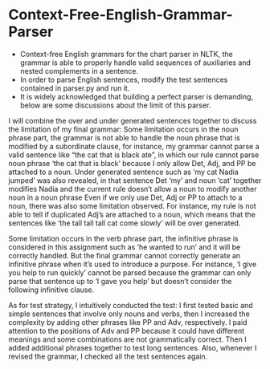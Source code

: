 # Context-Free-English-Grammar-Parser
- Context-free English grammars for the chart parser in NLTK, the grammar is able to properly handle valid sequences of auxiliaries and nested complements in a sentence.
- In order to parse English sentences, modify the test sentences contained in parser.py and run it.
- It is widely acknowledged that building a perfect parser is demanding, below are some discussions about the limit of this parser.

I will combine the over and under generated sentences together to discuss the limitation of my final grammar:
Some limitation occurs in the noun phrase part, the grammar is not able to handle the noun phrase that is modified by a subordinate clause, for instance, my grammar cannot parse a valid sentence like “the cat that is black ate”, in which our rule cannot parse noun phrase ‘the cat that is black’ because I only allow Det, Adj, and PP be attached to a noun.
Under generated sentence such as ‘my cat Nadia jumped’ was also revealed, in that sentence Det ‘my’ and noun ‘cat’ together modifies Nadia and the current rule doesn’t allow a noun to modify another noun in a noun phrase
Even if we only use Det, Adj or PP to attach to a noun, there was also some limitation observed. For instance, my rule is not able to tell if duplicated Adj’s are attached to a noun, which means that the sentences like ‘the tall tall tall cat come slowly’ will be over generated. 
 
Some limitation occurs in the verb phrase part, the infinitive phrase is considered in this assignment such as ‘he wanted to run’ and it will be correctly handled. But the final grammar cannot correctly generate an infinitive phrase when it’s used to introduce a purpose. For instance, ‘I give you help to run quickly’ cannot be parsed because the grammar can only parse that sentence up to ‘I gave you help’ but doesn’t consider the following infinitive clause. 
 
As for test strategy, I intuitively conducted the test: I first tested basic and simple sentences that involve only nouns and verbs, then I increased the complexity by adding other phrases like PP and Adv, respectively. I paid attention to the positions of Adv and PP because it could have different meanings and some combinations are not grammatically correct. Then I added additional phrases together to test long sentences. Also, whenever I revised the grammar, I checked all the test sentences again. 

